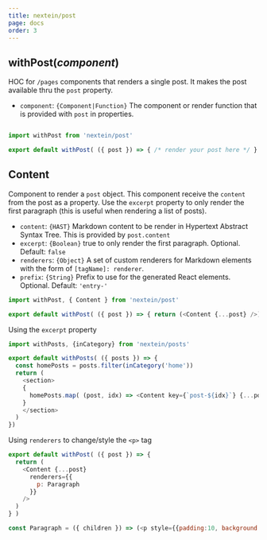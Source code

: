 ```yaml
---
title: nextein/post
page: docs
order: 3
---
```


## withPost(_component_)

HOC for `/pages` components that renders a single post. It makes the post available thru the `post` property.

- `component`: `{Component|Function}` The component or render function that is provided with `post` in properties.  


```js

import withPost from 'nextein/post'

export default withPost( ({ post }) => { /* render your post here */ } )

```

## Content

Component to render a `post` object. This component receive the `content` from the post as a property.
Use the `excerpt` property to only render the first paragraph (this is useful when rendering a list of posts).

- `content`: `{HAST}` Markdown content to be render in Hypertext Abstract Syntax Tree. This is provided by `post.content`
- `excerpt`: `{Boolean}` true to only render the first paragraph. Optional. Default: `false`
- `renderers`: `{Object}` A set of custom renderers for Markdown elements with the form of `[tagName]: renderer`.
- `prefix`: `{String}` Prefix to use for the generated React elements. Optional. Default: `'entry-'`


```js
import withPost, { Content } from 'nextein/post'

export default withPost( ({ post }) => { return (<Content {...post} />) } )

```

Using the `excerpt` property

```js
import withPosts, {inCategory} from 'nextein/posts'

export default withPosts( ({ posts }) => { 
  const homePosts = posts.filter(inCategory('home'))
  return (
    <section>
    {
      homePosts.map( (post, idx) => <Content key={`post-${idx}`} {...post} excerpt/> )
    }
    </section>
  )
})

```

Using `renderers` to change/style the `<p>` tag

```js
export default withPost( ({ post }) => { 
  return (
    <Content {...post} 
      renderers={{
        p: Paragraph 
      }}
    />
  ) 
} )

const Paragraph = ({ children }) => (<p style={{padding:10, background: 'silver'}}> { children } </p> )

```